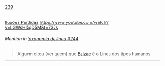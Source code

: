 [239](https://github.com/guilhermeprokisch/ideias/issues/239) 
###### 

[Ilusões Perdidas](Ilusões-Perdidas)  https://www.youtube.com/watch?v=LGWsHI5qD5M&t=732s


 ######  Mention in [taxonomia de lineu #244](taxonomia-de-lineu-#244)  
 > Alguém citou (ver quem) que [Balzac](Balzac)  é o Lineu dos tipos humanos

-------------------------------------------------------------------------------


